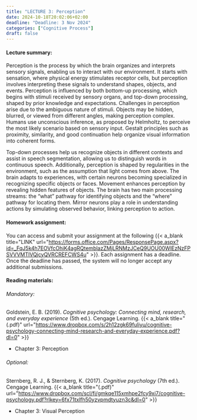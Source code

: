 ```yaml
---
title: "LECTURE 3: Perception"
date: 2024-10-18T20:02:06+02:00
deadline: "Deadline: 3 Nov 2024"
categories: ["Cognitive Process"]
draft: false
---
```


#### Lecture summary:

Perception is the process by which the brain organizes and interprets sensory signals, enabling us to interact with our environment. It starts with sensation, where physical energy stimulates receptor cells, but perception involves interpreting these signals to understand shapes, objects, and events. Perception is influenced by both bottom-up processing, which begins with stimuli received by sensory organs, and top-down processing, shaped by prior knowledge and expectations. Challenges in perception arise due to the ambiguous nature of stimuli. Objects may be hidden, blurred, or viewed from different angles, making perception complex. Humans use unconscious inference, as proposed by Helmholtz, to perceive the most likely scenario based on sensory input. Gestalt principles such as proximity, similarity, and good continuation help organize visual information into coherent forms.

Top-down processes help us recognize objects in different contexts and assist in speech segmentation, allowing us to distinguish words in continuous speech. Additionally, perception is shaped by regularities in the environment, such as the assumption that light comes from above. The brain adapts to experiences, with certain neurons becoming specialized in recognizing specific objects or faces. Movement enhances perception by revealing hidden features of objects. The brain has two main processing streams: the “what” pathway for identifying objects and the “where” pathway for locating them. Mirror neurons play a role in understanding actions by simulating observed behavior, linking perception to action.

#### Homework assignment:

You can access and submit your assignment at the following {{< a_blank title="LINK" url="https://forms.office.com/Pages/ResponsePage.aspx?id=_FqJ5k4h7EOVfcOhjK4agRQtemblazZMjLRNMzJCeQ9UOU00WlEzNzFPSVVVMTlVQjcyQVRCREFCWS4u" >}}. Each assignment has a deadline. Once the deadline has passed, the system will no longer accept any additional submissions.

#### Reading materials:

###### Mandatory:

Goldstein, E. B. (2019). *Cognitive psychology: Connecting mind, research, and everyday experience* (5th ed.). Cengage Learning. {{< a_blank title="(.pdf)" url="https://www.dropbox.com/s/2h12zgk69fuliyu/cognitive-psychology-connecting-mind-research-and-everyday-experience.pdf?dl=0" >}}

* Chapter 3: Perception

###### Optional:

Sternberg, R. J., & Sternberg, K. (2017). *Cognitive psychology* (7th ed.). Cengage Learning. {{< a_blank title="(.pdf)" url="https://www.dropbox.com/scl/fi/gmkqe115xmhpe2fcy9xi7/cognitive-psychology.pdf?rlkey=6fx71txlfh50yzvpmdtyuzn3c&dl=0" >}}

* Chapter 3: Visual Perception
